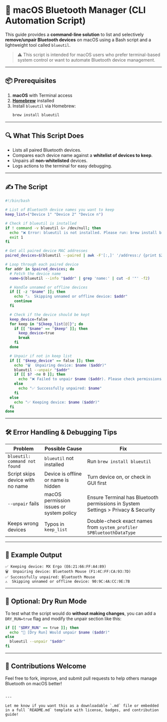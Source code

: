 # 🔗 macOS Bluetooth Manager (CLI Automation Script)

This guide provides a **command-line solution** to list and selectively **remove/unpair Bluetooth devices** on macOS using a Bash script and a lightweight tool called `blueutil`.

> ⚠️ This script is intended for macOS users who prefer terminal-based system control or want to automate Bluetooth device management.

---

## 📦 Prerequisites

1. **macOS** with Terminal access
2. [**Homebrew**](https://brew.sh) installed
3. Install `blueutil` via Homebrew:
   ```bash
   brew install blueutil
   ```

---

## 🔍 What This Script Does

- Lists all paired Bluetooth devices.
- Compares each device name against a **whitelist of devices to keep**.
- Unpairs all **non-whitelisted** devices.
- Logs actions to the terminal for easy debugging.

---

## ✍️ The Script

```bash
#!/bin/bash

# List of Bluetooth device names you want to keep
keep_list=("Device 1" "Device 2" "Device n")

# Check if blueutil is installed
if ! command -v blueutil &> /dev/null; then
  echo "❌ Error: blueutil is not installed. Please run: brew install blueutil"
  exit 1
fi

# Get all paired device MAC addresses
paired_devices=$(blueutil --paired | awk -F'[:,]' '/address:/ {print $2}' | xargs)

# Loop through each paired device
for addr in $paired_devices; do
  # Fetch the device name
  name=$(blueutil --info "$addr" | grep 'name:' | cut -d '"' -f2)

  # Handle unnamed or offline devices
  if [[ -z "$name" ]]; then
    echo "⚠️  Skipping unnamed or offline device: $addr"
    continue
  fi

  # Check if the device should be kept
  keep_device=false
  for keep in "${keep_list[@]}"; do
    if [[ "$name" == "$keep" ]]; then
      keep_device=true
      break
    fi
  done

  # Unpair if not in keep list
  if [[ "$keep_device" == false ]]; then
    echo "🗑️  Unpairing device: $name ($addr)"
    blueutil --unpair "$addr"
    if [[ $? -ne 0 ]]; then
      echo "❌ Failed to unpair $name ($addr). Please check permissions or device state."
    else
      echo "✅ Successfully unpaired: $name"
    fi
  else
    echo "✅ Keeping device: $name ($addr)"
  fi
done
```

---

## 🛠️ Error Handling & Debugging Tips

| Problem | Possible Cause | Fix |
|--------|----------------|-----|
| `blueutil: command not found` | `blueutil` not installed | Run `brew install blueutil` |
| Script skips device with no name | Device is offline or name is hidden | Turn device on, or check in GUI first |
| `--unpair` fails | macOS permission issues or system policy | Ensure Terminal has Bluetooth permissions in System Settings > Privacy & Security |
| Keeps wrong devices | Typos in `keep_list` | Double-check exact names from `system_profiler SPBluetoothDataType` |

---

## 📘 Example Output

```
✅ Keeping device: MX Ergo (E6:21:66:FF:A4:89)
🗑️  Unpairing device: Bluetooth Mouse (F1:4C:FF:CA:93:7D)
✅ Successfully unpaired: Bluetooth Mouse
⚠️  Skipping unnamed or offline device: 90:9C:4A:CC:9E:7B
```

---

## 🧼 Optional: Dry Run Mode

To test what the script would do **without making changes**, you can add a `DRY_RUN=true` flag and modify the unpair section like this:

```bash
if [[ "$DRY_RUN" == true ]]; then
  echo "🧪 [Dry Run] Would unpair $name ($addr)"
else
  blueutil --unpair "$addr"
fi
```

---

## 🙌 Contributions Welcome

Feel free to fork, improve, and submit pull requests to help others manage Bluetooth on macOS better!

```

---

Let me know if you want this as a downloadable `.md` file or embedded in a full `README.md` template with license, badges, and contribution guide!
